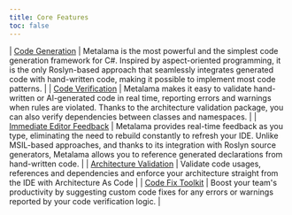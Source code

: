 ```yaml
---
title: Core Features
toc: false
---
```


| [Code Generation](code-generation) | Metalama is the most powerful and the simplest code generation framework for C#. Inspired by aspect-oriented programming, it is the only Roslyn-based approach that seamlessly integrates generated code with hand-written code, making it possible to implement most code patterns. |
| [Code Verification](code-verification) | Metalama makes it easy to validate hand-written or AI-generated code in real time, reporting errors and warnings when rules are violated. Thanks to the architecture validation package, you can also verify dependencies between classes and namespaces. |
| [Immediate Editor Feedback](design-time-feedback) | Metalama provides real-time feedback as you type, eliminating the need to rebuild constantly to refresh your IDE. Unlike MSIL-based approaches, and thanks to its integration with Roslyn source generators, Metalama allows you to reference generated declarations from hand-written code. |
| [Architecture Validation](architecture-verification) <i class="premium"></i>| Validate code usages, references and dependencies and enforce your architecture straight from the IDE with Architecture As Code |
| [Code Fix Toolkit](codefixes) <i class="premium"></i>| Boost your team's productivity by suggesting custom code fixes for any errors or warnings reported by your code verification logic. |
